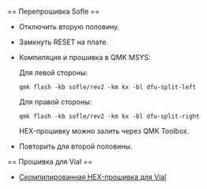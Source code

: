 == Перепрошивка Sofle ==

* Отключить вторую половину.
* Замкнуть RESET на плате.
* Компиляция и прошивка в QMK MSYS:

  Для левой стороны:
  ```
  qmk flash -kb sofle/rev2 -km kx -bl dfu-split-left
  ```

  Для правой стороны:
  ```
  qmk flash -kb sofle/rev2 -km kx -bl dfu-split-right
  ```

  HEX-прошивку можно залить через QMK Toolbox.

* Повторить для второй половины.


== Прошивка для Vial ==

* [Скомпилированная HEX-прошивка для Vial](vial/)
